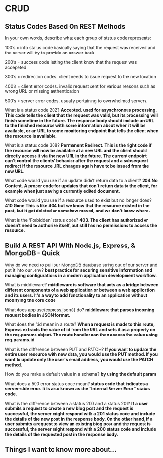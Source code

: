 # CRUD

## Status Codes Based On REST Methods 

In your own words, describe what each group of status code represents:

100’s = info status code basically saying that the request was received and the server will try to provide an answer back

200’s = success code letting the client know that the request was accepeted

300’s = redirection codes. client needs to issue request to the new location

400’s = client error codes. invalid request sent for various reasons such as wrong URL or missing authentication

500’s = server error codes. usually pertaining to overwhelmed servers.

What is a status code 202?
**Accepted. used for asynchronous processing. This code tells the client that the request was valid, but its processing will finish sometime in the future. The response body should include an URL to the finished resource with some information about when it will be available, or an URL to some monitoring endpoint that tells the client when the resource is available.**

What is a status code 308?
**Permanent Redirect. This is the right code if the resource will now be available at a new URL and the client should directly access it via the new URL in the future. The current endpoint can’t control the clients’ behavior after the request and a subsequent redirect if the resource URL changes again have to be issued from the new URL.**

What code would you use if an update didn’t return data to a client?
**204 No Content. A proper code for updates that don’t return data to the client, for example when just saving a currently edited document.**

What code would you use if a resource used to exist but no longer does?
**410 Gone This is like 404 but we know that the resource existed in the past, but it got deleted or somehow moved, and we don’t know where.**

What is the ‘Forbidden’ status code?
**403. The client has authorized or doesn’t need to authorize itself, but still has no permissions to access the resource.**

## Build A REST API With Node.js, Express, & MongoDB - Quick 

Why do we need to pull our MongoDB database string out of our server and put it into our .env?
**best practice for securing sensitive information and managing configurations in a modern application development workflow.**

What is middleware?
**middleware is software that acts as a bridge between different components of a web application or between a web application and its users. It's a way to add functionality to an application without modifying the core code**

What does app.use(express.json()) do?
**middleware that parses incoming request bodies in JSON format.**

What does the /:id mean in a route?
**When a request is made to this route, Express extracts the value of id from the URL and sets it as a property on the req.params object. The route handler can then access the value using req.params.id**

What is the difference between PUT and PATCH?
**If you want to update the entire user resource with new data, you would use the PUT method. If you want to update only the user's email address, you would use the PATCH method.**

How do you make a default value in a schema?
**by using the default param**

What does a 500 error status code mean?
**status code that indicates a server-side error. It is also known as the "Internal Server Error" status code.**

What is the difference between a status 200 and a status 201?
**If a user submits a request to create a new blog post and the request is successful, the server might respond with a 201 status code and include the details of the new post in the response body. On the other hand, if a user submits a request to view an existing blog post and the request is successful, the server might respond with a 200 status code and include the details of the requested post in the response body.**

## Things I want to know more about...